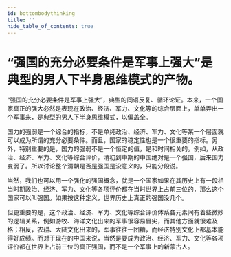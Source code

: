 ```yaml
---
id: bottombodythinking
title: ''
hide_table_of_contents: true
---
```


# “强国的充分必要条件是军事上强大”是典型的男人下半身思维模式的产物。 

“强国的充分必要条件是军事上强大”，典型的同语反复、循环论证。本来，一个国家真正的强大必然是表现在政治、经济、军力、文化等的综合层面上，单单弄出一个军事来，是典型的男人下半身思维模式，以偏盖全。 

国力的强弱是一个综合的指标，不是单纯政治、经济、军力、文化等某一个层面就可以成为所谓的充分必要条件。而且，国家的稳定性也是一个很重要的指标。另外，特别重要的是，国力的强弱不是一个恒定的值，是和时间相关的。例如，从政治、经济、军力、文化等综合评价，清初到中期的中国绝对是一个强国，后来国力变弱了。所以讨论整个清朝是否是强国是没意义的，只能分段说。 

当然，我们也可以用一个强化的强国概念，就是一个国家如果在其历史上有一段相当时期政治、经济、军力、文化等各项评价都在当时世界上占前三位的，那么这个国家可以叫强国。如果按这种定义，世界历史上真正的强国没几个。 

但更重要的是，这个政治、经济、军力、文化等综合评价体系各元素间有着些微妙的逻辑关系，例如游牧、海洋文化出来的军事很容易冒尖，而其他方面就很难及格；相反，农耕、大陆文化出来的，军事往往一团糟，而经济特别文化上都基本能得好成绩。而对于现在的中国来说，当然是要成为政治、经济、军力、文化等各项评价都在世界上占前三位的真正强国，而不是一个军事上的新蒙古人。